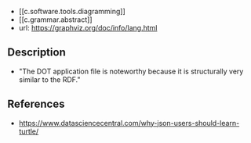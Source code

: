 
- [[c.software.tools.diagramming]]
- [[c.grammar.abstract]]
- url: https://graphviz.org/doc/info/lang.html

## Description

- "The DOT application file is noteworthy because it is structurally very similar to the RDF."


## References

- https://www.datasciencecentral.com/why-json-users-should-learn-turtle/